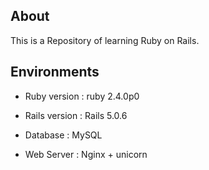 ## About
This is a Repository of learning Ruby on Rails.

## Environments

* Ruby version : ruby 2.4.0p0

* Rails version : Rails 5.0.6

* Database : MySQL

* Web Server : Nginx + unicorn

